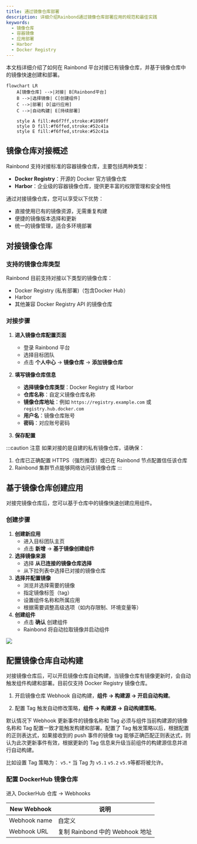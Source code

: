 ```yaml
---
title: 通过镜像仓库部署
description: 详细介绍Rainbond通过镜像仓库部署应用的规范和最佳实践
keywords:
  - 镜像仓库
  - 容器镜像
  - 应用部署
  - Harbor
  - Docker Registry
---
```


本文档详细介绍了如何在 Rainbond 平台对接已有镜像仓库，并基于镜像仓库中的镜像快速创建和部署。

```mermaid
flowchart LR
    A[镜像仓库] -->|对接| B[Rainbond平台]
    B -->|选择镜像| C[创建组件]
    C -->|部署| D[运行应用]
    C -->|自动构建| E[持续部署]
    
    style A fill:#e6f7ff,stroke:#1890ff
    style D fill:#f6ffed,stroke:#52c41a
    style E fill:#f6ffed,stroke:#52c41a
```

## 镜像仓库对接概述

Rainbond 支持对接标准的容器镜像仓库，主要包括两种类型：

- **Docker Registry**：开源的 Docker 官方镜像仓库
- **Harbor**：企业级的容器镜像仓库，提供更丰富的权限管理和安全特性

通过对接镜像仓库，您可以享受以下优势：

- 直接使用已有的镜像资源，无需重复构建
- 便捷的镜像版本选择和更新
- 统一的镜像管理，适合多环境部署

## 对接镜像仓库

### 支持的镜像仓库类型

Rainbond 目前支持对接以下类型的镜像仓库：

- Docker Registry (私有部署)（包含Docker Hub）
- Harbor
- 其他兼容 Docker Registry API 的镜像仓库

### 对接步骤

1. **进入镜像仓库配置页面**
   - 登录 Rainbond 平台
   - 选择目标团队
   - 点击 **个人中心** -> **镜像仓库** -> **添加镜像仓库**

2. **填写镜像仓库信息**
   - **选择镜像仓库类型**：Docker Registry 或 Harbor
   - **仓库名称**：自定义镜像仓库名称
   - **镜像仓库地址**：例如 `https://registry.example.com` 或 `registry.hub.docker.com`
   - **用户名**：镜像仓库账号
   - **密码**：对应账号密码

3. **保存配置**

:::caution 注意
如果对接的是自建的私有镜像仓库，请确保：

1. 仓库已正确配置 HTTPS（强烈推荐）或已在 Rainbond 节点配置信任该仓库
2. Rainbond 集群节点能够网络访问该镜像仓库
   :::

## 基于镜像仓库创建应用

对接完镜像仓库后，您可以基于仓库中的镜像快速创建应用组件。

### 创建步骤

1. **创建新应用**
   - 进入目标团队主页
   - 点击 **新增** -> **基于镜像创建组件**
2. **选择镜像来源**
   - 选择 **从已连接的镜像仓库选择**
   - 从下拉列表中选择已对接的镜像仓库
3. **选择并配置镜像**
   - 浏览并选择需要的镜像
   - 指定镜像标签（tag）
   - 设置组件名称和所属应用
   - 根据需要调整高级选项（如内存限制、环境变量等）
4. **创建组件**
   - 点击 **确认** 创建组件
   - Rainbond 将自动拉取镜像并启动组件

![](/docs/how-to-guides/app-deploy/image-choose.png)

## 配置镜像仓库自动构建

对接镜像仓库后，可以开启镜像仓库自动构建，当镜像仓库有镜像更新时，会自动触发组件构建和部署。目前仅支持 Docker Registry 镜像仓库。

1. 开启镜像仓库 Webhook 自动构建，**组件 -> 构建源 -> 开启自动构建**。

2. 配置 Tag 触发自动修改策略，**组件 -> 构建源 -> 自动构建策略**。

默认情况下 Webhook 更新事件的镜像名称和 Tag 必须与组件当前构建源的镜像名称和 Tag 配置一致才能触发构建和部署。配置了 Tag 触发策略以后，根据配置的正则表达式，如果接收到的 push 事件的镜像 tag 能够正确匹配正则表达式，则认为此次更新事件有效，根据更新的 Tag 信息来升级当前组件的构建源信息并进行自动构建。

比如设置 Tag 策略为： `v5.*` 当 Tag 为 `v5.1` `v5.2` `v5.9`等都将被允许。

### 配置 DockerHub 镜像仓库

进入 DockerHub 仓库 -> Webhooks

| New Webhook  | 说明                        |
| ------------ | ------------------------- |
| Webhook name | 自定义                       |
| Webhook URL  | 复制 Rainbond 中的 Webhook 地址 |

